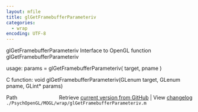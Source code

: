 ```yaml
---
layout: mfile
title: glGetFramebufferParameteriv
categories:
  - wrap
encoding: UTF-8
---
```


glGetFramebufferParameteriv  Interface to OpenGL function glGetFramebufferParameteriv  

usage:  params = glGetFramebufferParameteriv( target, pname )  

C function:  void glGetFramebufferParameteriv(GLenum target, GLenum pname, GLint\* params)  


<div class="code_header" style="text-align:right;">
  <span style="float:left;">Path&nbsp;&nbsp;</span> <span class="counter">Retrieve <a href=
  "https://raw.github.com/Psychtoolbox-3/Psychtoolbox-3/beta/./PsychOpenGL/MOGL/wrap/glGetFramebufferParameteriv.m">current version from GitHub</a> | View <a href=
  "https://github.com/Psychtoolbox-3/Psychtoolbox-3/commits/beta/./PsychOpenGL/MOGL/wrap/glGetFramebufferParameteriv.m">changelog</a></span>
</div>
<div class="code">
  <code>./PsychOpenGL/MOGL/wrap/glGetFramebufferParameteriv.m</code>
</div>

